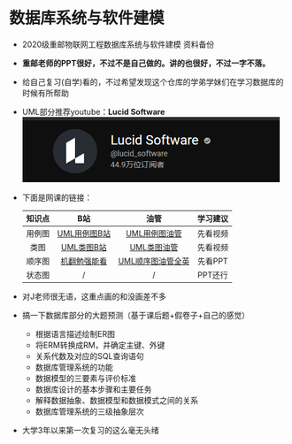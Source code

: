 #	数据库系统与软件建模
* 2020级重邮物联网工程数据库系统与软件建模 资料备份
* **重邮老师的PPT很好，不过不是自己做的。讲的也很好，不过一字不落。**
* 给自己复习(自学)看的，不过希望发现这个仓库的学弟学妹们在学习数据库的时候有所帮助
* UML部分推荐youtube：**Lucid Software**    
![](picture1.png)
* 下面是网课的链接：
  
    |知识点|B站|油管|学习建议|
    |:--------:|:---------:|:--------:|:--------:|
    |用例图|[UML用例图B站](https://www.bilibili.com/video/BV1Bz4y1Z7ZV/?spm_id_from=333.337.search-card.all.click&vd_source=16b1b0409d11ad21fe29562b0e9fc9b4)|[UML用例图油管](https://www.youtube.com/watch?v=zid-MVo7M-E&t=9s)|先看视频|
    |类图|[UML类图B站](https://www.bilibili.com/video/BV1P741127u7?p=2&vd_source=16b1b0409d11ad21fe29562b0e9fc9b4)|[UML类图油管](https://www.youtube.com/watch?v=UI6lqHOVHic&t=7s)|先看视频
    |顺序图|[机翻勉强能看](https://www.bilibili.com/video/BV12f4y127pp/?spm_id_from=333.337.search-card.all.click&vd_source=16b1b0409d11ad21fe29562b0e9fc9b4)|[UML顺序图油管全英](https://www.youtube.com/watch?v=pCK6prSq8aw&list=PLUoebdZqEHTxpGCwKrb82cIvHNoNaBb4R&index=4)|先看PPT
    |状态图|/|/|PPT还行
* 对J老师很无语，这重点画的和没画差不多
* 搞一下数据库部分的大题预测（基于课后题+假卷子+自己的感觉）
  * 根据语言描述绘制ER图
  * 将ERM转换成RM，并确定主键、外键
  * 关系代数及对应的SQL查询语句
  * 数据库管理系统的功能
  * 数据模型的三要素与评价标准
  * 数据库设计的基本步骤和主要任务
  * 解释数据抽象、数据模型和数据模式之间的关系
  * 数据库管理系统的三级抽象层次
* 大学3年以来第一次复习的这么毫无头绪